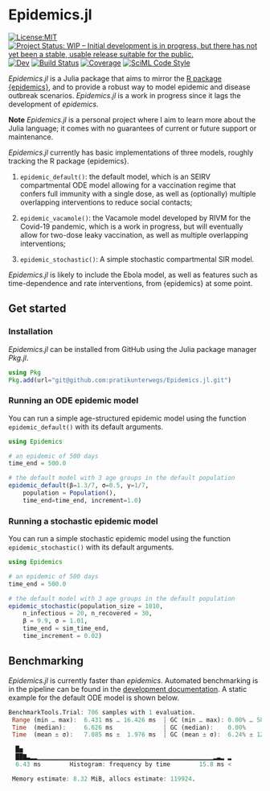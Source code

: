 # Epidemics.jl

[![License:MIT](https://img.shields.io/badge/License-MIT-blue.svg)](https://opensource.org/licenses/MIT)
[![Project Status: WIP – Initial development is in progress, but there has not yet been a stable, usable release suitable for the public.](https://www.repostatus.org/badges/latest/wip.svg)](https://www.repostatus.org/#wip)
[![Dev](https://img.shields.io/badge/docs-dev-blue.svg)](https://pratikunterwegs.github.io/Epidemics.jl/dev/)
[![Build Status](https://github.com/pratikunterwegs/Epidemics.jl/actions/workflows/CI.yml/badge.svg?branch=main)](https://github.com/pratikunterwegs/Epidemics.jl/actions/workflows/CI.yml?query=branch%3Amain)
[![Coverage](https://codecov.io/gh/pratikunterwegs/Epidemics.jl/branch/main/graph/badge.svg)](https://codecov.io/gh/pratikunterwegs/Epidemics.jl)
[![SciML Code Style](https://img.shields.io/static/v1?label=code%20style&message=SciML&color=9558b2&labelColor=389826)](https://github.com/SciML/SciMLStyle)
<!-- [![Stable](https://img.shields.io/badge/docs-stable-blue.svg)](https://pratikunterwegs.github.io/Epidemics.jl/stable/) -->

_Epidemics.jl_ is a Julia package that aims to mirror the [R package {epidemics}](https://github.com/epiverse-trace/epidemics), and to provide a robust way to model epidemic and disease outbreak scenarios.
_Epidemics.jl_ is a work in progress since it lags the development of _epidemics_.

**Note** _Epidemics.jl_ is a personal project where I aim to learn more about the Julia language; it comes with no guarantees of current or future support or maintenance.

_Epidemics.jl_ currently has basic implementations of three models, roughly tracking the R package {epidemics}.

1. `epidemic_default()`: the default model, which is an SEIRV compartmental ODE model allowing for a vaccination regime that confers full immunity with a single dose, as well as (optionally) multiple overlapping interventions to reduce social contacts;

2. `epidemic_vacamole()`: the Vacamole model developed by RIVM for the Covid-19 pandemic, which is a work in progress, but will eventually allow for two-dose leaky vaccination, as well as multiple overlapping interventions;

3. `epidemic_stochastic()`: A simple stochastic compartmental SIR model.

_Epidemics.jl_ is likely to include the Ebola model, as well as features such as time-dependence and rate interventions, from {epidemics} at some point.

## Get started

### Installation

_Epidemics.jl_ can be installed from GitHub using the Julia package manager _Pkg.jl_.

```julia
using Pkg
Pkg.add(url="git@github.com:pratikunterwegs/Epidemics.jl.git")
```

### Running an ODE epidemic model

You can run a simple age-structured epidemic model using the function `epidemic_default()` with its default arguments.

```julia
using Epidemics

# an epidemic of 500 days
time_end = 500.0

# the default model with 3 age groups in the default population
epidemic_default(β=1.3/7, σ=0.5, γ=1/7,
    population = Population(),
    time_end=time_end, increment=1.0)
```

### Running a stochastic epidemic model

You can run a simple stochastic epidemic model using the function `epidemic_stochastic()` with its default arguments.

```julia
using Epidemics

# an epidemic of 500 days
time_end = 500.0

# the default model with 3 age groups in the default population
epidemic_stochastic(population_size = 1010,
    n_infectious = 20, n_recovered = 30,
    β = 9.9, σ = 1.01,
    time_end = sim_time_end,
    time_increment = 0.02)
```

## Benchmarking

_Epidemics.jl_ is currently faster than _epidemics_.
Automated benchmarking is in the pipeline can be found in the [development documentation](https://pratikunterwegs.github.io/Epidemics.jl/dev/).
A static example for the default ODE model is shown below.

```julia
BenchmarkTools.Trial: 706 samples with 1 evaluation.
 Range (min … max):  6.431 ms … 16.426 ms  ┊ GC (min … max): 0.00% … 58.82%
 Time  (median):     6.626 ms              ┊ GC (median):    0.00%
 Time  (mean ± σ):   7.085 ms ±  1.976 ms  ┊ GC (mean ± σ):  6.24% ± 12.32%

  █▅                                                          
  ██▇▃▂▂▁▁▁▁▁▁▁▁▁▁▁▁▁▁▁▁▁▁▁▁▁▁▁▁▁▁▁▁▁▁▁▁▁▁▁▁▁▁▁▁▁▁▁▁▁▁▁▁▁▂▃▂ ▂
  6.43 ms        Histogram: frequency by time        15.8 ms <

 Memory estimate: 8.32 MiB, allocs estimate: 119924.
```
